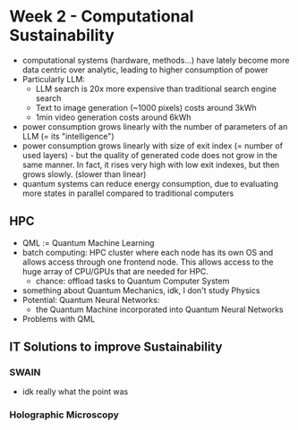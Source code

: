 # Week 2 - Computational Sustainability
- computational systems (hardware, methods...) have lately become more data centric over analytic, leading to higher consumption of power
- Particularly LLM:
  + LLM search is 20x more expensive than traditional search engine search
  + Text to image generation (~1000 pixels) costs around 3kWh
  + 1min video generation costs around 6kWh
- power consumption grows linearly with the number of parameters of an LLM (= its "intelligence")
- power consumption grows linearly with size of exit index (= number of used layers) - but the quality of generated code does not grow in the same manner. In fact, it rises very high with low exit indexes, but then grows slowly. (slower than linear)
- quantum systems can reduce energy consumption, due to evaluating more states in parallel compared to traditional computers

## HPC
- QML := Quantum Machine Learning
- batch computing: HPC cluster where each node has its own OS and allows access through one frontend node. This allows access to the huge array of CPU/GPUs that are needed for HPC.
  + chance: offload tasks to Quantum Computer System
- something about Quantum Mechanics, idk, I don't study Physics
- Potential: Quantum Neural Networks:
  + the Quantum Machine incorporated into Quantum Neural Networks
- Problems with QML

## IT Solutions to improve Sustainability
### SWAIN
- idk really what the point was

### Holographic Microscopy
